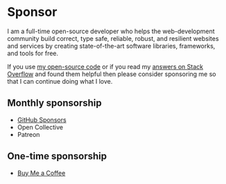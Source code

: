 # Sponsor

I am a full-time open-source developer who helps the web-development community build correct, type safe, reliable, robust, and resilient websites and services by creating state-of-the-art software libraries, frameworks, and tools for free.

If you use [my open-source code](https://github.com/aaditmshah) or if you read my [answers on Stack Overflow](https://stackoverflow.com/users/783743/aadit-m-shah?tab=answers) and found them helpful then please consider sponsoring me so that I can continue doing what I love.

## Monthly sponsorship

- [GitHub Sponsors](https://github.com/sponsors/aaditmshah)
- Open Collective
- Patreon

## One-time sponsorship

- [Buy Me a Coffee](https://www.buymeacoffee.com/aaditmshah)
